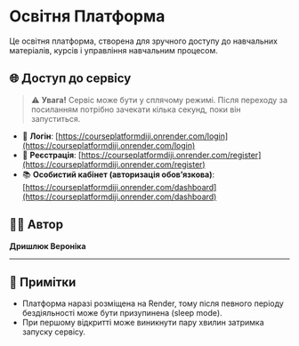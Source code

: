 # Освітня Платформа

Це освітня платформа, створена для зручного доступу до навчальних матеріалів, курсів і управління навчальним процесом.

## 🌐 Доступ до сервісу

> ⚠️ **Увага!** Сервіс може бути у сплячому режимі. Після переходу за посиланням потрібно зачекати кілька секунд, поки він запуститься.

- 🔐 **Логін**: [https://courseplatformdiji.onrender.com/login](https://courseplatformdiji.onrender.com/login)
- 📝 **Реєстрація**: [https://courseplatformdiji.onrender.com/register](https://courseplatformdiji.onrender.com/register)
- 📚 **Особистий кабінет (авторизація обов’язкова)**: [https://courseplatformdiji.onrender.com/dashboard](https://courseplatformdiji.onrender.com/dashboard)


## 👩‍💻 Автор

**Дришлюк Вероніка**

---

## 📌 Примітки

- Платформа наразі розміщена на Render, тому після певного періоду бездіяльності може бути призупинена (sleep mode).
- При першому відкритті може виникнути пару хвилин затримка запуску сервісу.

